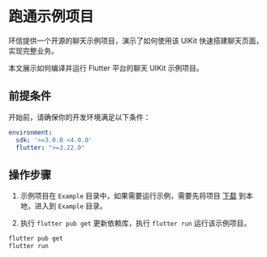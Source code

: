 # 跑通示例项目

<Toc />

环信提供一个开源的聊天示例项目，演示了如何使用该 UIKit 快速搭建聊天页面，实现完整业务。

本文展示如何编译并运行 Flutter 平台的聊天 UIKit 示例项目。

## 前提条件

开始前，请确保你的开发环境满足以下条件：

```yaml
environment:
  sdk: '>=3.0.0 <4.0.0'
  flutter: ">=3.22.0"
```

## 操作步骤

1. 示例项目在 `Example` 目录中，如果需要运行示例，需要先将项目 [下载](https://github.com/easemob/chatuikit-flutter) 到本地，进入到 `Example` 目录。

2. 执行 `flutter pub get` 更新依赖库，执行 `flutter run` 运行该示例项目。

```bash
flutter pub get
flutter run
```